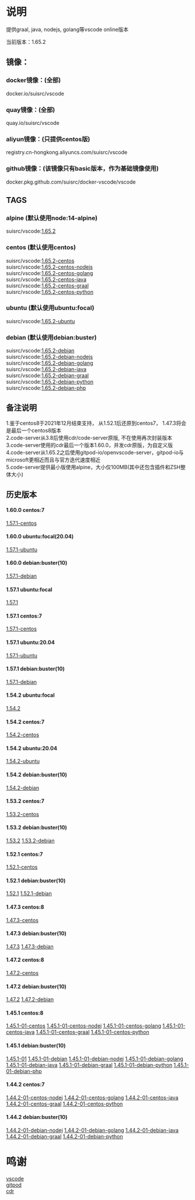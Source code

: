 # 说明

提供graal, java, nodejs, golang等vscode online版本  

当前版本：1.65.2  

## 镜像：

### docker镜像：(全部)  
docker.io/suisrc/vscode  

### quay镜像：(全部)
quay.io/suisrc/vscode  

### aliyun镜像：(只提供centos版)
registry.cn-hongkong.aliyuncs.com/suisrc/vscode  

### github镜像：(该镜像只有basic版本，作为基础镜像使用)  
docker.pkg.github.com/suisrc/docker-vscode/vscode  

## TAGS

### alpine (默认使用node:14-alpine)
suisrc/vscode:[1.65.2](https://github.com/suisrc/docker-vscode/tree/dev-vscode)  
  
### centos (默认使用centos)
suisrc/vscode:[1.65.2-centos](https://github.com/suisrc/docker-vscode/tree/dev-vscode)  
suisrc/vscode:[1.65.2-centos-nodejs](https://github.com/suisrc/docker-vscode/tree/dev-nodejs)  
suisrc/vscode:[1.65.2-centos-golang](https://github.com/suisrc/docker-vscode/tree/dev-golang)  
suisrc/vscode:[1.65.2-centos-java](https://github.com/suisrc/docker-vscode/tree/dev-java)  
suisrc/vscode:[1.65.2-centos-graal](https://github.com/suisrc/docker-vscode/tree/dev-graal)  
suisrc/vscode:[1.65.2-centos-python](https://github.com/suisrc/docker-vscode/tree/dev-python)  
  
### ubuntu (默认使用ubuntu:focal)
suisrc/vscode:[1.65.2-ubuntu](https://github.com/suisrc/docker-vscode/tree/dev-vscode)  
  
### debian (默认使用debian:buster)
suisrc/vscode:[1.65.2-debian](https://github.com/suisrc/docker-vscode/tree/dev-vscode)  
suisrc/vscode:[1.65.2-debian-nodejs](https://github.com/suisrc/docker-vscode/tree/dev-nodejs)  
suisrc/vscode:[1.65.2-debian-golang](https://github.com/suisrc/docker-vscode/tree/dev-golang)  
suisrc/vscode:[1.65.2-debian-java](https://github.com/suisrc/docker-vscode/tree/dev-java)  
suisrc/vscode:[1.65.2-debian-graal](https://github.com/suisrc/docker-vscode/tree/dev-graal)  
suisrc/vscode:[1.65.2-debian-python](https://github.com/suisrc/docker-vscode/tree/dev-python)  
suisrc/vscode:[1.65.2-debian-php](https://github.com/suisrc/docker-vscode/tree/dev-php)  
  
## 备注说明
1.鉴于centos8于2021年12月结束支持， 从1.52.1后还原到centos7， 1.47.3将会是最后一个centos8版本  
2.code-server从3.8后使用cdr/code-server原版, 不在使用再次封装版本  
3.code-server使用的cdr最后一个版本1.60.0，并发cdr原版，为自定义版  
4.code-server从1.65.2之后使用gitpod-io/openvscode-server，gitpod-io与microsoft更相近而且与官方迭代速度相近  
5.code-server提供最小版使用alpine，大小仅100MB(其中还包含插件和ZSH整体大小)  
  
## 历史版本

#### 1.60.0 centos:7
[1.57.1-centos](https://quay.io/repository/suisrc/vscode)

#### 1.60.0 ubuntu:focal(20.04)
[1.57.1-ubuntu](https://quay.io/repository/suisrc/vscode)

#### 1.60.0 debian:buster(10)
[1.57.1-debian](https://quay.io/repository/suisrc/vscode)

#### 1.57.1 ubuntu:focal
[1.57.1](https://quay.io/repository/suisrc/vscode)

#### 1.57.1 centos:7
[1.57.1-centos](https://quay.io/repository/suisrc/vscode)

#### 1.57.1 ubuntu:20.04
[1.57.1-ubuntu](https://quay.io/repository/suisrc/vscode)

#### 1.57.1 debian:buster(10)
[1.57.1-debian](https://quay.io/repository/suisrc/vscode)

#### 1.54.2 ubuntu:focal
[1.54.2](https://quay.io/repository/suisrc/vscode)

#### 1.54.2 centos:7
[1.54.2-centos](https://quay.io/repository/suisrc/vscode)

#### 1.54.2 ubuntu:20.04
[1.54.2-ubuntu](https://quay.io/repository/suisrc/vscode)

#### 1.54.2 debian:buster(10)
[1.54.2-debian](https://quay.io/repository/suisrc/vscode)

#### 1.53.2 centos:7
[1.53.2-centos](https://quay.io/repository/suisrc/vscode)

#### 1.53.2 debian:buster(10)
[1.53.2](https://quay.io/repository/suisrc/vscode)
[1.53.2-debian](https://quay.io/repository/suisrc/vscode)

#### 1.52.1 centos:7
[1.52.1-centos](https://hub.docker.com/r/suisrc/vscode/tags)

#### 1.52.1 debian:buster(10)
[1.52.1](https://hub.docker.com/r/suisrc/vscode/tags)
[1.52.1-debian](https://hub.docker.com/r/suisrc/vscode/tags)

#### 1.47.3 centos:8
[1.47.3-centos](https://hub.docker.com/r/suisrc/vscode/tags)

#### 1.47.3 debian:buster(10)
[1.47.3](https://hub.docker.com/r/suisrc/vscode/tags)
[1.47.3-debian](https://hub.docker.com/r/suisrc/vscode/tags)

#### 1.47.2 centos:8
[1.47.2-centos](https://hub.docker.com/r/suisrc/vscode/tags)

#### 1.47.2 debian:buster(10)
[1.47.2](https://hub.docker.com/r/suisrc/vscode/tags)
[1.47.2-debian](https://hub.docker.com/r/suisrc/vscode/tags)

#### 1.45.1 centos:8
[1.45.1-01-centos](https://hub.docker.com/r/suisrc/vscode/tags)
[1.45.1-01-centos-nodej](https://hub.docker.com/r/suisrc/vscode/tags)
[1.45.1-01-centos-golang](https://hub.docker.com/r/suisrc/vscode/tags)
[1.45.1-01-centos-java](https://hub.docker.com/r/suisrc/vscode/tags)
[1.45.1-01-centos-graal](https://hub.docker.com/r/suisrc/vscode/tags)
[1.45.1-01-centos-python](https://hub.docker.com/r/suisrc/vscode/tags)

#### 1.45.1 debian:buster(10)
[1.45.1-01](https://hub.docker.com/r/suisrc/vscode/tags)
[1.45.1-01-debian](https://hub.docker.com/r/suisrc/vscode/tags)
[1.45.1-01-debian-nodej](https://hub.docker.com/r/suisrc/vscode/tags)
[1.45.1-01-debian-golang](https://hub.docker.com/r/suisrc/vscode/tags)
[1.45.1-01-debian-java](https://hub.docker.com/r/suisrc/vscode/tags)
[1.45.1-01-debian-graal](https://hub.docker.com/r/suisrc/vscode/tags)
[1.45.1-01-debian-python](https://hub.docker.com/r/suisrc/vscode/tags)
[1.45.1-01-debian-php](https://hub.docker.com/r/suisrc/vscode/tags)

#### 1.44.2 centos:7
[1.44.2-01-centos-nodej](https://hub.docker.com/r/suisrc/vscode/tags)
[1.44.2-01-centos-golang](https://hub.docker.com/r/suisrc/vscode/tags)
[1.44.2-01-centos-java](https://hub.docker.com/r/suisrc/vscode/tags)
[1.44.2-01-centos-graal](https://hub.docker.com/r/suisrc/vscode/tags)
[1.44.2-01-centos-python](https://hub.docker.com/r/suisrc/vscode/tags)

#### 1.44.2 debian:buster(10)
[1.44.2-01-debian-nodej](https://hub.docker.com/r/suisrc/vscode/tags)
[1.44.2-01-debian-golang](https://hub.docker.com/r/suisrc/vscode/tags)
[1.44.2-01-debian-java](https://hub.docker.com/r/suisrc/vscode/tags)
[1.44.2-01-debian-graal](https://hub.docker.com/r/suisrc/vscode/tags)
[1.44.2-01-debian-python](https://hub.docker.com/r/suisrc/vscode/tags)

# 鸣谢
[vscode](https://github.com/microsoft/vscode/releases)  
[gitpod](https://github.com/gitpod-io/openvscode-server/releases)  
[cdr](https://github.com/cdr/code-server/releases)  